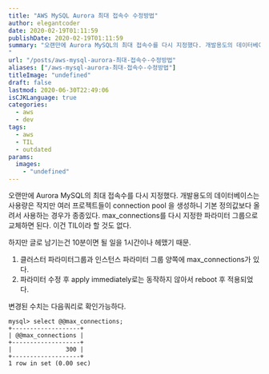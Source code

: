 ```yaml
---
title: "AWS MySQL Aurora 최대 접속수 수정방법"
author: elegantcoder
date: 2020-02-19T01:11:59
publishDate: 2020-02-19T01:11:59
summary: "오랜만에 Aurora MySQL의 최대 접속수를 다시 지정했다. 개발용도의 데이터베이스는 사용량은 작지만 여러 프로젝트들이 connection pool 을 생성하니 기본 정의값보다 올려서 사용하는 경우가 종종있다. max_connections를 다시 지정한 파라미터 그룹으로 교체하면 된다. 이건 TIL이라 할 것도 없다. 하지만 글로 남기는건 10분이면 될 일을 1시간이나 헤맸기 때문. 클러스터 파라미터그룹과 인스턴스 파라미터 그룹 양쪽에 max_connections가 있다. 파라미터 수정 후 [&hellip;]
"
url: "/posts/aws-mysql-aurora-최대-접속수-수정방법"
aliases: ["/aws-mysql-aurora-최대-접속수-수정방법"]
titleImage: "undefined"
draft: false
lastmod: 2020-06-30T22:49:06
isCJKLanguage: true
categories:
  - aws
  - dev
tags:
  - aws
  - TIL
  - outdated
params:
  images:
    - "undefined"
---
```

오랜만에 Aurora MySQL의 최대 접속수를 다시 지정했다. 개발용도의 데이터베이스는 사용량은 작지만 여러 프로젝트들이 connection pool 을 생성하니 기본 정의값보다 올려서 사용하는 경우가 종종있다. max\_connections를 다시 지정한 파라미터 그룹으로 교체하면 된다. 이건 TIL이라 할 것도 없다.

하지만 글로 남기는건 10분이면 될 일을 1시간이나 헤맸기 때문.

1.  클러스터 파라미터그룹과 인스턴스 파라미터 그룹 양쪽에 max\_connections가 있다.
2.  파라미터 수정 후 apply immediately로는 동작하지 않아서 reboot 후 적용되었다.

변경된 수치는 다음쿼리로 확인가능하다.

```
mysql> select @@max_connections;
+-------------------+
| @@max_connections |
+-------------------+
|               300 |
+-------------------+
1 row in set (0.00 sec)
```
